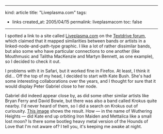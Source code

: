 -----
kind: article
title: "Liveplasma.com"
tags:
- links
created_at: 2005/04/15
permalink: liveplasmacom
toc: false
-----

<p>I spotted a link to a site called <a href="http://www.liveplasma.com/">Liveplasma.com</a> on the <a href="http://forum.textdrive.com/viewtopic.php?id=3147">Textdrive forum</a>, which claimed that it mapped similarities between bands or artists in a linked-node-and-path-type graphic. I like a lot of rather dissimilar bands, but also some who have particular connections to one another (like Mouthmusic and Talitha MacKenzie and Martyn Bennett, as one example), so I decided to check it out.</p>

<p>I problems with it in Safari, but it worked fine in Firefox. At least, I think it did... Off the top of my head, I decided to start with Kate Bush. She's had some interesting collaborations over the years, and I thought for sure that it would display Peter Gabriel close to her node.</p>

<p>Gabriel did indeed appear close by, as did some other similar artists like Bryan Ferry and David Bowie, but there was also a band called Krokus quite nearby. I'd never heard of them, so I did a search on Krokus out of curiousity. <a href="http://www.rousette.org.uk/ee/images/uploads/bizzaro.png">This image</a> shows the result. How &mdash; in the name of Wuthering Heights &mdash; did Kate end up orbiting Iron Maiden and Mettalica like a small lost moon? Is there some bootleg heavy metal version of the Hounds of Love that I'm not aware of? I tell you, it's keeping me awake at night.</p>




